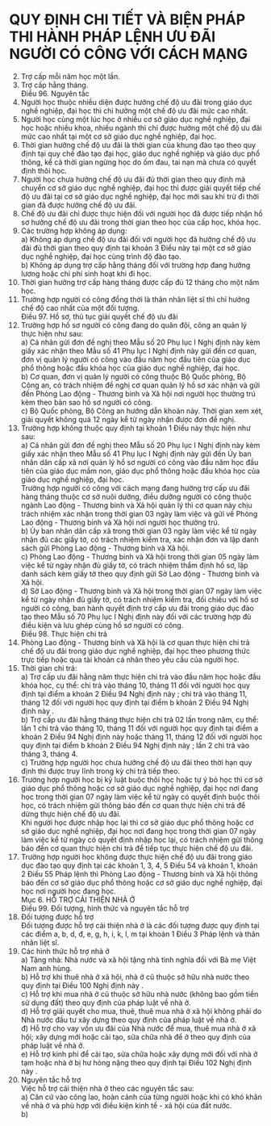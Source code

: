 # QUY ĐỊNH CHI TIẾT VÀ BIỆN PHÁP THI HÀNH PHÁP LỆNH ƯU ĐÃI NGƯỜI CÓ CÔNG VỚI CÁCH MẠNG

2. Trợ cấp mỗi năm học một lần.  
3. Trợ cấp hằng tháng.  
Điều 96. Nguyên tắc  
1. Người học thuộc nhiều diện được hưởng chế độ ưu đãi trong giáo dục nghề nghiệp, đại học thì chỉ hưởng một chế độ ưu đãi mức cao nhất.  
2. Người học cùng một lúc học ở nhiều cơ sở giáo dục nghề nghiệp, đại học hoặc nhiều khoa, nhiều ngành thì chỉ được hưởng một chế độ ưu đãi mức cao nhất tại một cơ sở giáo dục nghề nghiệp, đại học.  
3. Thời gian hưởng chế độ ưu đãi là thời gian của khung đào tạo theo quy định tại quy chế đào tạo đại học, giáo dục nghề nghiệp và giáo dục phổ thông, kể cả thời gian ngừng học do ốm đau, tai nạn mà chưa có quyết định thôi học.  
4. Người học chưa hưởng chế độ ưu đãi đủ thời gian theo quy định mà chuyển cơ sở giáo dục nghề nghiệp, đại học thì được giải quyết tiếp chế độ ưu đãi tại cơ sở giáo dục nghề nghiệp, đại học mới sau khi trừ đi thời gian đã được hưởng chế độ ưu đãi.  
5. Chế độ ưu đãi chỉ được thực hiện đối với người học đã được tiếp nhận hồ sơ hưởng chế độ ưu đãi trong thời gian theo học của cấp học, khóa học.  
6. Các trường hợp không áp dụng:  
a) Không áp dụng chế độ ưu đãi đối với người học đã hưởng chế độ ưu đãi đủ thời gian theo quy định tại khoản 3 Điều này tại một cơ sở giáo dục nghề nghiệp, đại học cùng trình độ đào tạo.  
b) Không áp dụng trợ cấp hằng tháng đối với trường hợp đang hưởng lương hoặc chi phí sinh hoạt khi đi học.  
7. Thời gian hưởng trợ cấp hàng tháng được cấp đủ 12 tháng cho một năm học.  
8. Trường hợp người có công đồng thời là thân nhân liệt sĩ thì chỉ hưởng chế độ cao nhất của một đối tượng.  
Điều 97. Hồ sơ, thủ tục giải quyết chế độ ưu đãi  
1. Trường hợp hồ sơ người có công đang do quân đội, công an quản lý thực hiện như sau:  
a) Cá nhân gửi đơn đề nghị theo Mẫu số 20 Phụ lục I Nghị định này kèm giấy xác nhận theo Mẫu số 41 Phụ lục I  Nghị định này gửi đến cơ quan, đơn vị quản lý người có công vào đầu năm học đầu tiên của giáo dục phổ thông hoặc đầu khóa học của giáo dục nghề nghiệp, đại học.  
b) Cơ quan, đơn vị quản lý người có công thuộc Bộ Quốc phòng, Bộ Công an, có trách nhiệm đề nghị cơ quan quản lý hồ sơ xác nhận và gửi đến Phòng Lao động - Thương binh và Xã hội nơi người học thường trú kèm theo bản sao hồ sơ người có công.  
c) Bộ Quốc phòng, Bộ Công an hướng dẫn khoản này. Thời gian xem xét, giải quyết không quá 12 ngày kể từ ngày nhận được đơn đề nghị.  
2. Trường hợp không thuộc quy định tại khoản 1 Điều này thực hiện như sau:  
a) Cá nhân gửi đơn đề nghị theo Mẫu số 20 Phụ lục I Nghị định này kèm giấy xác nhận theo Mẫu số 41 Phụ lục I Nghị định này gửi đến Ủy ban nhân dân cấp xã nơi quản lý hồ sơ người có công vào đầu năm học đầu tiên của giáo dục mầm non, giáo dục phổ thông hoặc đầu khóa học của giáo dục nghề nghiệp, đại học.  
Trường hợp người có công với cách mạng đang hưởng trợ cấp ưu đãi hàng tháng thuộc cơ sở nuôi dưỡng, điều dưỡng người có công thuộc ngành Lao động - Thương binh và Xã hội quản lý thì cơ quan này chịu trách nhiệm xác nhận trong thời gian 03 ngày làm việc và gửi về Phòng Lao động - Thương binh và Xã hội nơi người học thường trú.  
b) Ủy ban nhân dân cấp xã trong thời gian 03 ngày làm việc kể từ ngày nhận đủ các giấy tờ, có trách nhiệm kiểm tra, xác nhận đơn và lập danh sách gửi Phòng Lao động - Thương binh và Xã hội.  
c) Phòng Lao động - Thương binh và Xã hội trong thời gian 05 ngày làm việc kể từ ngày nhận đủ giấy tờ, có trách nhiệm thẩm định hồ sơ, lập danh sách kèm giấy tờ theo quy định gửi Sở Lao động - Thương binh và Xã hội.  
d) Sở Lao động - Thương binh và Xã hội trong thời gian 07 ngày làm việc kể từ ngày nhận đủ giấy tờ, có trách nhiệm kiểm tra, đối chiếu với hồ sơ người có công, ban hành quyết định trợ cấp ưu đãi trong giáo dục đào tạo theo Mẫu số 70 Phụ lục I  Nghị định này đối với các trường hợp đủ điều kiện và lưu ghép cùng hồ sơ người có công.  
Điều 98. Thực hiện chi trả  
1. Phòng Lao động - Thương binh và Xã hội là cơ quan thực hiện chi trả chế độ ưu đãi trong giáo dục nghề nghiệp, đại học theo phương thức trực tiếp hoặc qua tài khoản cá nhân theo yêu cầu của người học.  
2. Thời gian chi trả:  
a) Trợ cấp ưu đãi hằng năm thực hiện chi trả vào đầu năm học hoặc đầu khóa học, cụ thể: chi trả vào tháng 10, tháng 11 đối với người học quy định tại điểm a khoản 2 Điều 94 Nghị định này ; chi trả vào tháng 11, tháng 12 đối với người học quy định tại điểm b khoản 2 Điều 94 Nghị định này .  
b) Trợ cấp ưu đãi hằng tháng thực hiện chi trả 02 lần trong năm, cụ thể: lần 1 chi trả vào tháng 10, tháng 11 đối với người học quy định tại điểm a khoản 2 Điều 94 Nghị định này hoặc tháng 11, tháng 12 đối với người học quy định tại điểm b khoản 2 Điều 94 Nghị định này ; lần 2 chi trả vào tháng 3, tháng 4.  
c) Trường hợp người học chưa hưởng chế độ ưu đãi theo thời hạn quy định thì được truy lĩnh trong kỳ chi trả tiếp theo.  
3. Trường hợp người học bị kỷ luật buộc thôi học hoặc tự ý bỏ học thì cơ sở giáo dục phổ thông hoặc cơ sở giáo dục nghề nghiệp, đại học nơi đang học trong thời gian 07 ngày làm việc kể từ ngày có quyết định buộc thôi học, có trách nhiệm gửi thông báo đến cơ quan thực hiện chi trả để dừng thực hiện chế độ ưu đãi.  
Khi người học được nhập học lại thì cơ sở giáo dục phổ thông hoặc cơ sở giáo dục nghề nghiệp, đại học nơi đang học trong thời gian 07 ngày làm việc kể từ ngày có quyết định nhập học lại, có trách nhiệm gửi thông báo đến cơ quan thực hiện chi trả để tiếp tục thực hiện chế độ ưu đãi.  
4. Trường hợp người học không được thực hiện chế độ ưu đãi trong giáo dục đào tạo quy định tại các khoản 1, 3, 4, 5 Điều 54 và khoản 1, khoản 2 Điều 55 Pháp lệnh thì Phòng Lao động - Thương binh và Xã hội thông báo đến cơ sở giáo dục phổ thông hoặc cơ sở giáo dục nghề nghiệp, đại học nơi người học đang học.  
Mục 6. HỖ TRỢ CẢI THIỆN NHÀ Ở  
Điều 99. Đối tượng, hình thức và nguyên tắc hỗ trợ  
1. Đối tượng được hỗ trợ  
Đối tượng được hỗ trợ cải thiện nhà ở là các đối tượng được quy định tại các điểm a, b, d, đ, e, g, h, i, k, l, m tại khoản 1 Điều 3 Pháp lệnh và thân nhân liệt sĩ.  
2. Các hình thức hỗ trợ nhà ở  
a) Tặng nhà: Nhà nước và xã hội tặng nhà tình nghĩa đối với Bà mẹ Việt Nam anh hùng.  
b) Hỗ trợ khi thuê nhà ở xã hội, nhà ở cũ thuộc sở hữu nhà nước theo quy định tại Điều 100 Nghị định này .  
c) Hỗ trợ khi mua nhà ở cũ thuộc sở hữu nhà nước (không bao gồm tiền sử dụng đất) theo quy định của pháp luật về nhà ở.  
d) Hỗ trợ giải quyết cho mua, thuê, thuê mua nhà ở xã hội không phải do Nhà nước đầu tư xây dựng theo quy định của pháp luật về nhà ở.  
đ) Hỗ trợ cho vay vốn ưu đãi của Nhà nước để mua, thuê mua nhà ở xã hội; xây dựng mới hoặc cải tạo, sửa chữa nhà để ở theo quy định của pháp luật về nhà ở.  
e) Hỗ trợ kinh phí để cải tạo, sửa chữa hoặc xây dựng mới đối với nhà ở tạm hoặc nhà ở bị hư hỏng nặng theo quy định tại Điều 102 Nghị định này .  
3. Nguyên tắc hỗ trợ  
Việc hỗ trợ cải thiện nhà ở theo các nguyên tắc sau:  
a) Căn cứ vào công lao, hoàn cảnh của từng người hoặc khi có khó khăn về nhà ở và phù hợp với điều kiện kinh tế - xã hội của đất nước.  
b)